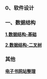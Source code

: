 ### 0、软件设计



### 一、数据结构

[**1.数据结构-基础**](./1-1数据结构与算法/1_数据结构-基础.md)

[**2.数据结构-二叉树**](./1-1数据结构与算法/2_数据结构-二叉树.md)


### 其他

[**电子书网站整理**](./电子书网站整理.md)